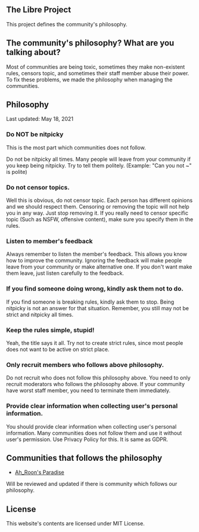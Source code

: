 ## The Libre Project
This project defines the community's philosophy.

## The community's philosophy? What are you talking about?
Most of communities are being toxic, sometimes they make non-existent rules, censors topic, and sometimes their staff member abuse their power.
To fix these problems, we made the philosophy when managing the communities.

## Philosophy
Last updated: May 18, 2021

### Do NOT be nitpicky
This is the most part which communities does not follow.

Do not be nitpicky all times. Many people will leave from your community if you keep being nitpicky. Try to tell them politely. (Example: "Can you not ~" is polite)

### Do not censor topics.
Well this is obvious, do not censor topic. Each person has different opinions and we should respect them. Censoring or removing the topic will not help you in any way. Just stop removing it. If you really need to censor specific topic (Such as NSFW, offensive content), make sure you specify them in the rules.

### Listen to member's feedback
Always remember to listen the member's feedback. This allows you know how to improve the community. Ignoring the feedback will make people leave from your community or make alternative one. If you don't want make them leave, just listen carefully to the feedback.

### If you find someone doing wrong, kindly ask them not to do.
If you find someone is breaking rules, kindly ask them to stop. Being nitpicky is not an answer for that situation. Remember, you still may not be strict and nitpicky all times.

### Keep the rules simple, stupid!
Yeah, the title says it all. Try not to create strict rules, since most people does not want to be active on strict place.

### Only recruit members who follows above philosophy.
Do not recruit who does not follow this philosophy above. You need to only recruit moderators who follows the philosophy above. If your community have worst staff member, you need to terminate them immediately.

### Provide clear information when collecting user's personal information.
You should provide clear information when collecting user's personal information. Many communities does not follow them and use it without user's permission. Use Privacy Policy for this. It is same as GDPR.

## Communities that follows the philosophy
* [Ah_Roon's Paradise](https://ahroonsparadise.github.io)

Will be reviewed and updated if there is community which follows our philosophy.

## License
This website's contents are licensed under MIT License.
